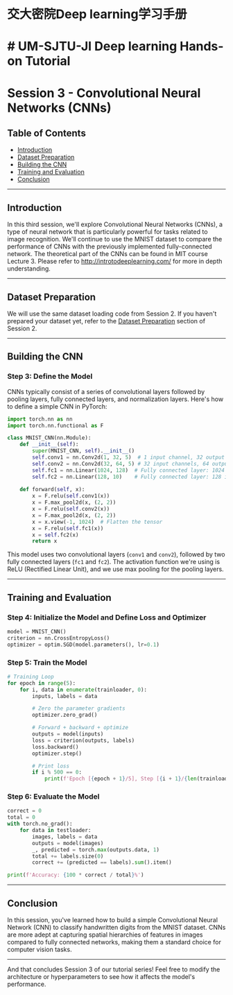 # 交大密院Deep learning学习手册
# # UM-SJTU-JI Deep learning Hands-on Tutorial
# Session 3 - Convolutional Neural Networks (CNNs)

## Table of Contents

- [Introduction](#introduction)
- [Dataset Preparation](#dataset-preparation)
- [Building the CNN](#building-the-cnn)
- [Training and Evaluation](#training-and-evaluation)
- [Conclusion](#conclusion)

---

## Introduction

In this third session, we'll explore Convolutional Neural Networks (CNNs), a type of neural network that is particularly powerful for tasks related to image recognition. We'll continue to use the MNIST dataset to compare the performance of CNNs with the previously implemented fully-connected network.
The theoretical part of the CNNs can be found in MIT course Lecture 3. Please refer to http://introtodeeplearning.com/ for more in depth understanding.

---

## Dataset Preparation

We will use the same dataset loading code from Session 2. If you haven't prepared your dataset yet, refer to the [Dataset Preparation](#dataset-preparation) section of Session 2.

---

## Building the CNN

### Step 3: Define the Model

CNNs typically consist of a series of convolutional layers followed by pooling layers, fully connected layers, and normalization layers. Here's how to define a simple CNN in PyTorch:

```python
import torch.nn as nn
import torch.nn.functional as F

class MNIST_CNN(nn.Module):
    def __init__(self):
        super(MNIST_CNN, self).__init__()
        self.conv1 = nn.Conv2d(1, 32, 5)  # 1 input channel, 32 output channels, 5x5 kernel
        self.conv2 = nn.Conv2d(32, 64, 5) # 32 input channels, 64 output channels, 5x5 kernel
        self.fc1 = nn.Linear(1024, 128)  # Fully connected layer: 1024 input features, 128 output features
        self.fc2 = nn.Linear(128, 10)    # Fully connected layer: 128 input features, 10 output features (for 10 classes)
        
    def forward(self, x):
        x = F.relu(self.conv1(x))
        x = F.max_pool2d(x, (2, 2))
        x = F.relu(self.conv2(x))
        x = F.max_pool2d(x, (2, 2))
        x = x.view(-1, 1024)  # Flatten the tensor
        x = F.relu(self.fc1(x))
        x = self.fc2(x)
        return x
```

This model uses two convolutional layers (`conv1` and `conv2`), followed by two fully connected layers (`fc1` and `fc2`). The activation function we're using is ReLU (Rectified Linear Unit), and we use max pooling for the pooling layers.

---

## Training and Evaluation

### Step 4: Initialize the Model and Define Loss and Optimizer

```python
model = MNIST_CNN()
criterion = nn.CrossEntropyLoss()
optimizer = optim.SGD(model.parameters(), lr=0.1)
```

### Step 5: Train the Model

```python
# Training Loop
for epoch in range(5):
    for i, data in enumerate(trainloader, 0):
        inputs, labels = data

        # Zero the parameter gradients
        optimizer.zero_grad()

        # Forward + backward + optimize
        outputs = model(inputs)
        loss = criterion(outputs, labels)
        loss.backward()
        optimizer.step()

        # Print loss
        if i % 500 == 0:
            print(f'Epoch [{epoch + 1}/5], Step [{i + 1}/{len(trainloader)}], Loss: {loss.item()}')
```

### Step 6: Evaluate the Model

```python
correct = 0
total = 0
with torch.no_grad():
    for data in testloader:
        images, labels = data
        outputs = model(images)
        _, predicted = torch.max(outputs.data, 1)
        total += labels.size(0)
        correct += (predicted == labels).sum().item()

print(f'Accuracy: {100 * correct / total}%')
```

---

## Conclusion

In this session, you've learned how to build a simple Convolutional Neural Network (CNN) to classify handwritten digits from the MNIST dataset. CNNs are more adept at capturing spatial hierarchies of features in images compared to fully connected networks, making them a standard choice for computer vision tasks.

---

And that concludes Session 3 of our tutorial series! Feel free to modify the architecture or hyperparameters to see how it affects the model's performance.
